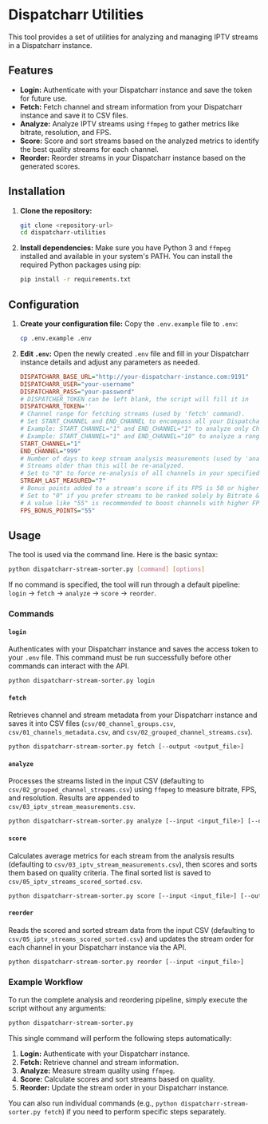 # Dispatcharr Utilities

This tool provides a set of utilities for analyzing and managing IPTV streams in a Dispatcharr instance.

## Features

-   **Login:** Authenticate with your Dispatcharr instance and save the token for future use.
-   **Fetch:** Fetch channel and stream information from your Dispatcharr instance and save it to CSV files.
-   **Analyze:** Analyze IPTV streams using `ffmpeg` to gather metrics like bitrate, resolution, and FPS.
-   **Score:** Score and sort streams based on the analyzed metrics to identify the best quality streams for each channel.
-   **Reorder:** Reorder streams in your Dispatcharr instance based on the generated scores.

## Installation

1.  **Clone the repository:**
    ```bash
    git clone <repository-url>
    cd dispatcharr-utilities
    ```

2.  **Install dependencies:**
    Make sure you have Python 3 and `ffmpeg` installed and available in your system's PATH. You can install the required Python packages using pip:
    ```bash
    pip install -r requirements.txt
    ```

## Configuration

1.  **Create your configuration file:**
    Copy the `.env.example` file to `.env`:
    ```bash
    cp .env.example .env
    ```

2.  **Edit `.env`:**
    Open the newly created `.env` file and fill in your Dispatcharr instance details and adjust any parameters as needed.

    ```ini
    DISPATCHARR_BASE_URL="http://your-dispatcharr-instance.com:9191"
    DISPATCHARR_USER="your-username"
    DISPATCHARR_PASS="your-password"
    # DISPATCHER_TOKEN can be left blank, the script will fill it in
    DISPATCHARR_TOKEN=''
    # Channel range for fetching streams (used by 'fetch' command).
    # Set START_CHANNEL and END_CHANNEL to encompass all your Dispatcharr Channel numbers.
    # Example: START_CHANNEL="1" and END_CHANNEL="1" to analyze only Channel 1.
    # Example: START_CHANNEL="1" and END_CHANNEL="10" to analyze a range of channels.
    START_CHANNEL="1"
    END_CHANNEL="999"
    # Number of days to keep stream analysis measurements (used by 'analyze' command).
    # Streams older than this will be re-analyzed.
    # Set to "0" to force re-analysis of all channels in your specified range.
    STREAM_LAST_MEASURED="7"
    # Bonus points added to a stream's score if its FPS is 50 or higher (used by 'score' command).
    # Set to "0" if you prefer streams to be ranked solely by Bitrate & Resolution.
    # A value like "55" is recommended to boost channels with higher FPS, useful for sports streams.
    FPS_BONUS_POINTS="55"
    ```

## Usage

The tool is used via the command line. Here is the basic syntax:

```bash
python dispatcharr-stream-sorter.py [command] [options]
```

If no command is specified, the tool will run through a default pipeline: `login` -> `fetch` -> `analyze` -> `score` -> `reorder`.

### Commands

#### `login`

Authenticates with your Dispatcharr instance and saves the access token to your `.env` file. This command must be run successfully before other commands can interact with the API.

```bash
python dispatcharr-stream-sorter.py login
```

#### `fetch`

Retrieves channel and stream metadata from your Dispatcharr instance and saves it into CSV files (`csv/00_channel_groups.csv`, `csv/01_channels_metadata.csv`, and `csv/02_grouped_channel_streams.csv`).

```bash
python dispatcharr-stream-sorter.py fetch [--output <output_file>]
```

#### `analyze`

Processes the streams listed in the input CSV (defaulting to `csv/02_grouped_channel_streams.csv`) using `ffmpeg` to measure bitrate, FPS, and resolution. Results are appended to `csv/03_iptv_stream_measurements.csv`.

```bash
python dispatcharr-stream-sorter.py analyze [--input <input_file>] [--output <output_file>] [--fails_output <fails_file>] [--duration <seconds>] [--timeout <seconds>] [--workers <number>]
```

#### `score`

Calculates average metrics for each stream from the analysis results (defaulting to `csv/03_iptv_stream_measurements.csv`), then scores and sorts them based on quality criteria. The final sorted list is saved to `csv/05_iptv_streams_scored_sorted.csv`.

```bash
python dispatcharr-stream-sorter.py score [--input <input_file>] [--output <output_file>]
```

#### `reorder`

Reads the scored and sorted stream data from the input CSV (defaulting to `csv/05_iptv_streams_scored_sorted.csv`) and updates the stream order for each channel in your Dispatcharr instance via the API.

```bash
python dispatcharr-stream-sorter.py reorder [--input <input_file>]
```

### Example Workflow

To run the complete analysis and reordering pipeline, simply execute the script without any arguments:

```bash
python dispatcharr-stream-sorter.py
```

This single command will perform the following steps automatically:

1.  **Login:** Authenticate with your Dispatcharr instance.
2.  **Fetch:** Retrieve channel and stream information.
3.  **Analyze:** Measure stream quality using `ffmpeg`.
4.  **Score:** Calculate scores and sort streams based on quality.
5.  **Reorder:** Update the stream order in your Dispatcharr instance.

You can also run individual commands (e.g., `python dispatcharr-stream-sorter.py fetch`) if you need to perform specific steps separately.